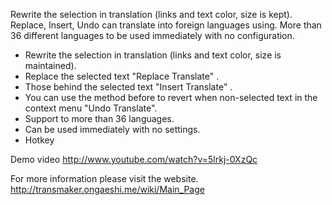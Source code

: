 Rewrite the selection in translation (links and text color, size is kept). 
Replace, Insert, Undo can translate into foreign languages using. 
More than 36 different languages to be used immediately with no configuration.

* Rewrite the selection in translation (links and text color, size is maintained).
* Replace the selected text "Replace Translate" .
* Those behind the selected text "Insert Translate" .
* You can use the method before to revert when non-selected text in the context menu "Undo Translate".
* Support to more than 36 languages.
* Can be used immediately with no settings.
* Hotkey

Demo video
http://www.youtube.com/watch?v=5lrkj-0XzQc

For more information please visit the website.
http://transmaker.ongaeshi.me/wiki/Main_Page

